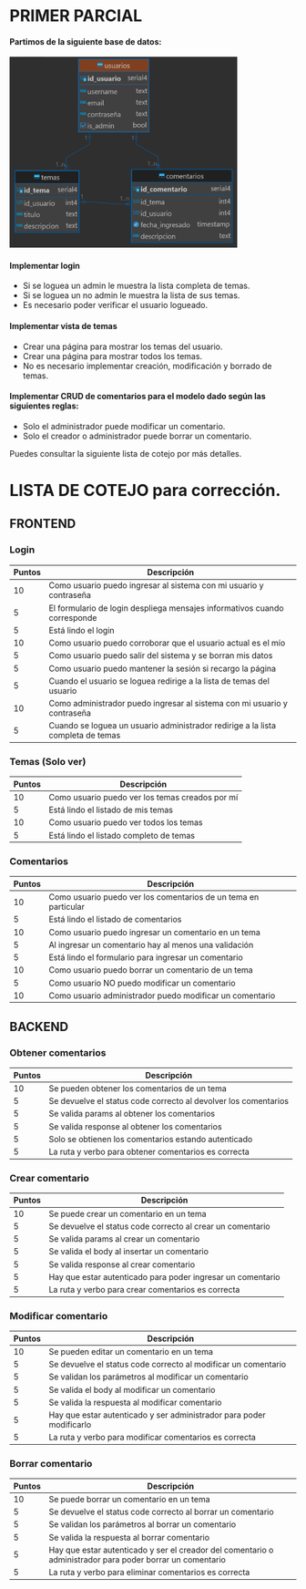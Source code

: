 # PRIMER PARCIAL

#### Partimos de la siguiente base de datos:

<img src="./base/bd.png" alt="Base de datos" width="400">

#### Implementar login

-   Si se loguea un admin le muestra la lista completa de temas.
-   Si se loguea un no admin le muestra la lista de sus temas.
-   Es necesario poder verificar el usuario logueado.

#### Implementar vista de temas

-   Crear una página para mostrar los temas del usuario.
-   Crear una página para mostrar todos los temas.
-   No es necesario implementar creación, modificación y borrado de temas.

#### Implementar CRUD de comentarios para el modelo dado según las siguientes reglas:

-   Solo el administrador puede modificar un comentario.
-   Solo el creador o administrador puede borrar un comentario.

Puedes consultar la siguiente lista de cotejo por más detalles.

#

# LISTA DE COTEJO para corrección.

## FRONTEND

### Login

| Puntos | Descripción                                                                     |
| ------ | ------------------------------------------------------------------------------- |
| 10     | Como usuario puedo ingresar al sistema con mi usuario y contraseña              |
| 5      | El formulario de login despliega mensajes informativos cuando corresponde       |
| 5      | Está lindo el login                                                             |
| 10     | Como usuario puedo corroborar que el usuario actual es el mío                   |
| 5      | Como usuario puedo salir del sistema y se borran mis datos                      |
| 5      | Como usuario puedo mantener la sesión si recargo la página                      |
| 5      | Cuando el usuario se loguea redirige a la lista de temas del usuario            |
| 10     | Como administrador puedo ingresar al sistema con mi usuario y contraseña        |
| 5      | Cuando se loguea un usuario administrador redirige a la lista completa de temas |

### Temas (Solo ver)

| Puntos | Descripción                                     |
| ------ | ----------------------------------------------- |
| 10     | Como usuario puedo ver los temas creados por mí |
| 5      | Está lindo el listado de mis temas              |
| 10     | Como usuario puedo ver todos los temas          |
| 5      | Está lindo el listado completo de temas         |

### Comentarios

| Puntos | Descripción                                                     |
| ------ | --------------------------------------------------------------- |
| 10     | Como usuario puedo ver los comentarios de un tema en particular |
| 5      | Está lindo el listado de comentarios                            |
| 10     | Como usuario puedo ingresar un comentario en un tema            |
| 5      | Al ingresar un comentario hay al menos una validación           |
| 5      | Está lindo el formulario para ingresar un comentario            |
| 10     | Como usuario puedo borrar un comentario de un tema              |
| 5      | Como usuario NO puedo modificar un comentario                   |
| 10     | Como usuario administrador puedo modificar un comentario        |

## BACKEND

### Obtener comentarios

| Puntos | Descripción                                                     |
| ------ | --------------------------------------------------------------- |
| 10     | Se pueden obtener los comentarios de un tema                    |
| 5      | Se devuelve el status code correcto al devolver los comentarios |
| 5      | Se valida params al obtener los comentarios                     |
| 5      | Se valida response al obtener los comentarios                   |
| 5      | Solo se obtienen los comentarios estando autenticado            |
| 5      | La ruta y verbo para obtener comentarios es correcta            |

### Crear comentario

| Puntos | Descripción                                                 |
| ------ | ----------------------------------------------------------- |
| 10     | Se puede crear un comentario en un tema                     |
| 5      | Se devuelve el status code correcto al crear un comentario  |
| 5      | Se valida params al crear un comentario                     |
| 5      | Se valida el body al insertar un comentario                 |
| 5      | Se valida response al crear comentario                      |
| 5      | Hay que estar autenticado para poder ingresar un comentario |
| 5      | La ruta y verbo para crear comentarios es correcta          |

### Modificar comentario

| Puntos | Descripción                                                          |
| ------ | -------------------------------------------------------------------- |
| 10     | Se pueden editar un comentario en un tema                            |
| 5      | Se devuelve el status code correcto al modificar un comentario       |
| 5      | Se validan los parámetros al modificar un comentario                 |
| 5      | Se valida el body al modificar un comentario                         |
| 5      | Se valida la respuesta al modificar comentario                       |
| 5      | Hay que estar autenticado y ser administrador para poder modificarlo |
| 5      | La ruta y verbo para modificar comentarios es correcta               |

### Borrar comentario

| Puntos | Descripción                                                                                               |
| ------ | --------------------------------------------------------------------------------------------------------- |
| 10     | Se puede borrar un comentario en un tema                                                                  |
| 5      | Se devuelve el status code correcto al borrar un comentario                                               |
| 5      | Se validan los parámetros al borrar un comentario                                                         |
| 5      | Se valida la respuesta al borrar comentario                                                               |
| 5      | Hay que estar autenticado y ser el creador del comentario o administrador para poder borrar un comentario |
| 5      | La ruta y verbo para eliminar comentarios es correcta                                                     |
